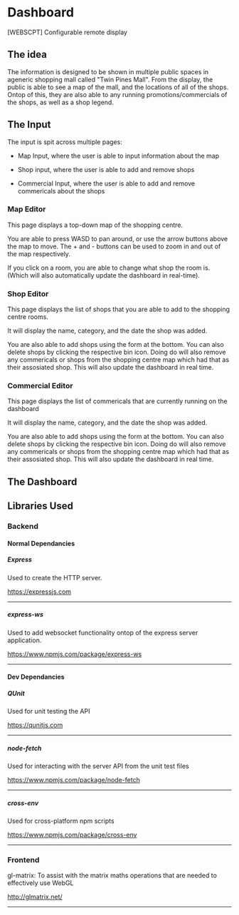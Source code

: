 # Dashboard

[WEBSCPT] Configurable remote display

## The idea

The information is designed to be shown in multiple public spaces in ageneric shopping mall called "Twin Pines Mall". From the display, the public is able to see a map of the mall, and the locations of all of the shops. Ontop of this, they are also able to any running promotions/commercials of the shops, as well as a shop legend.

## The Input

The input is spit across multiple pages:

* Map Input, where the user is able to input information about the map

* Shop input, where the user is able to add and remove shops

* Commercial Input, where the user is able to add and remove commericals about the shops

### Map Editor

This page displays a top-down map of the shopping centre.

You are able to press WASD to pan around, or use the arrow buttons above the map to move. The + and - buttons can be used to zoom in and out of the map respectively.

If you click on a room, you are able to change what shop the room is. (Which will also automatically update the dashboard in real-time).

### Shop Editor

This page displays the list of shops that you are able to add to the shopping centre rooms.

It will display the name, category, and the date the shop was added.

You are also able to add shops using the form at the bottom. You can also delete shops by clicking the respective bin icon. Doing do will also remove any commericals or shops from the shopping centre map which had that as their assosiated shop. This will also update the dashboard in real time.

### Commercial Editor

This page displays the list of commericals that are currently running on the dashboard

It will display the name, category, and the date the shop was added.

You are also able to add shops using the form at the bottom. You can also delete shops by clicking the respective bin icon. Doing do will also remove any commericals or shops from the shopping centre map which had that as their assosiated shop. This will also update the dashboard in real time.

## The Dashboard



## Libraries Used

### Backend

#### Normal Dependancies

##### Express

Used to create the HTTP server.

https://expressjs.com

___

##### express-ws
Used to add websocket functionality ontop of the express server application.

https://www.npmjs.com/package/express-ws

___

#### Dev Dependancies

##### QUnit

Used for unit testing the API

https://qunitjs.com

___

##### node-fetch

Used for interacting with the server API from the unit test files

https://www.npmjs.com/package/node-fetch

___

##### cross-env

Used for cross-platform npm scripts

https://www.npmjs.com/package/cross-env

___


### Frontend

gl-matrix: To assist with the matrix maths operations that are needed to effectively use WebGL

http://glmatrix.net/

___